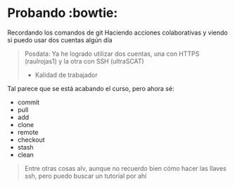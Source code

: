 # Probando :bowtie:
Recordando los comandos de git
Haciendo acciones colaborativas
y viendo si puedo usar dos cuentas algún día

>Posdata: Ya he logrado utilizar dos cuentas, una con HTTPS (raulrojas1) y la otra con SSH (ultraSCAT)
>- Kalidad de trabajador

Tal parece que se está acabando el curso, pero ahora sé:
* commit
* pull
* add
* clone
* remote
* checkout
* stash
* clean

> Entre otras cosas alv, aunque no recuerdo bien cómo hacer las llaves ssh, pero puedo buscar un tutorial por ahí


